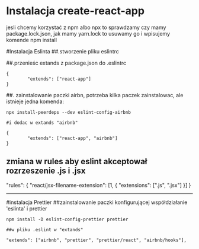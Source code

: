 # Instalacja create-react-app

jesli chcemy korzystać z npm albo npx to sprawdzamy czy mamy package.lock.json, jak mamy yarn.lock to usuwamy go i wpisujemy komende npm install

#Instalacja Eslinta
##.stworzenie pliku eslintrc

##.przenieśc extands z package.json do .eslintrc

    {
        	"extends": ["react-app"]
    }

##. zainstalowanie paczki airbn, potrzeba kilka paczek zainstalowac, ale istnieje jedna komenda:

    npx install-peerdeps --dev eslint-config-airbnb

    #i dodac w extands "airbnb"

    {
        	"extends": ["react-app", "airbnb"]
    }

## zmiana w rules aby eslint akceptował rozrzeszenie .js i .jsx

"rules": {
"react/jsx-filename-extension": [1, { "extensions": [".js", ".jsx"] }]
}

---

#instalacja Prettier
##zainstalowanie paczki konfigurującej współdziałanie 'eslinta' i prettier

    npm install -D eslint-config-prettier prettier

    ##w pliku .eslint w "extands"

    "extends": ["airbnb", "prettier", "prettier/react", "airbnb/hooks"],

